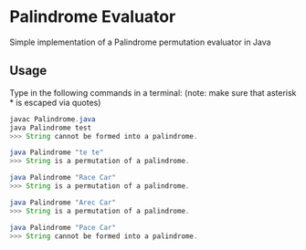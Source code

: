 # Palindrome Evaluator
Simple implementation of a Palindrome permutation evaluator in Java

## Usage
Type in the following commands in a terminal:
(note: make sure that asterisk * is escaped via quotes)

```java
javac Palindrome.java
java Palindrome test
>>> String cannot be formed into a palindrome.

java Palindrome "te te"
>>> String is a permutation of a palindrome.

java Palindrome "Race Car"
>>> String is a permutation of a palindrome.

java Palindrome "Arec Car"
>>> String is a permutation of a palindrome.

java Palindrome "Pace Car"
>>> String cannot be formed into a palindrome.
```
